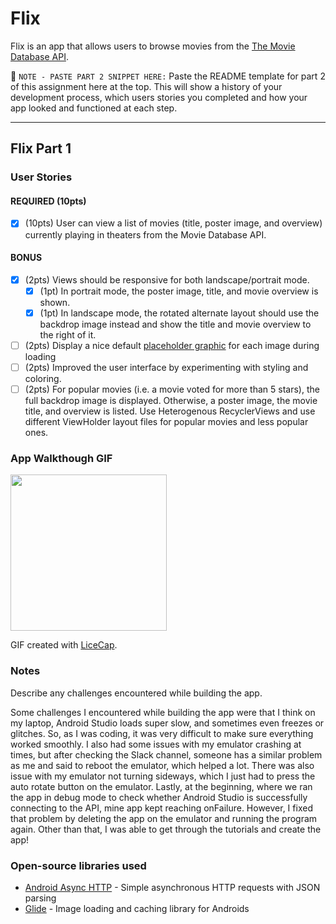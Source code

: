 # Flix
Flix is an app that allows users to browse movies from the [The Movie Database API](http://docs.themoviedb.apiary.io/#).

📝 `NOTE - PASTE PART 2 SNIPPET HERE:` Paste the README template for part 2 of this assignment here at the top. This will show a history of your development process, which users stories you completed and how your app looked and functioned at each step.

---

## Flix Part 1

### User Stories

#### REQUIRED (10pts)
- [x] (10pts) User can view a list of movies (title, poster image, and overview) currently playing in theaters from the Movie Database API.

#### BONUS
- [x] (2pts) Views should be responsive for both landscape/portrait mode.
   - [x] (1pt) In portrait mode, the poster image, title, and movie overview is shown.
   - [x] (1pt) In landscape mode, the rotated alternate layout should use the backdrop image instead and show the title and movie overview to the right of it.

- [ ] (2pts) Display a nice default [placeholder graphic](https://guides.codepath.org/android/Displaying-Images-with-the-Glide-Library#advanced-usage) for each image during loading
- [ ] (2pts) Improved the user interface by experimenting with styling and coloring.
- [ ] (2pts) For popular movies (i.e. a movie voted for more than 5 stars), the full backdrop image is displayed. Otherwise, a poster image, the movie title, and overview is listed. Use Heterogenous RecyclerViews and use different ViewHolder layout files for popular movies and less popular ones.

### App Walkthough GIF

<img src="walkthrough.gif" width=250><br>

GIF created with [LiceCap](http://www.cockos.com/licecap/).

### Notes
Describe any challenges encountered while building the app.

Some challenges I encountered while building the app were that I think on my laptop, Android Studio loads super slow, and sometimes even freezes or glitches. So, as I was coding, it was very difficult to make sure everything worked smoothly. I also had some issues with my emulator crashing at times, but after checking the Slack channel, someone has a similar problem as me and said to reboot the emulator, which helped a lot. There was also issue with my emulator not turning sideways, which I just had to press the auto rotate button on the emulator. Lastly, at the beginning, where we ran the app in debug mode to check whether Android Studio is successfully connecting to the API, mine app kept reaching onFailure. However, I fixed that problem by deleting the app on the emulator and running the program again. Other than that, I was able to get through the tutorials and create the app!

### Open-source libraries used

- [Android Async HTTP](https://github.com/codepath/CPAsyncHttpClient) - Simple asynchronous HTTP requests with JSON parsing
- [Glide](https://github.com/bumptech/glide) - Image loading and caching library for Androids
